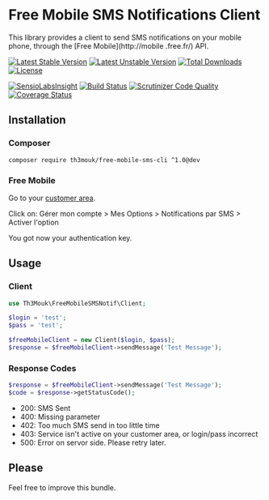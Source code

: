 Free Mobile SMS Notifications Client
====================================

This library provides a client to send SMS notifications on your mobile phone, through the [Free Mobile](http://mobile
.free.fr/) API.

[![Latest Stable Version](https://poser.pugx.org/th3mouk/free-mobile-sms-cli/v/stable)](https://packagist.org/packages/th3mouk/free-mobile-sms-cli) [![Latest Unstable Version](https://poser.pugx.org/th3mouk/free-mobile-sms-cli/v/unstable)](https://packagist.org/packages/th3mouk/free-mobile-sms-cli) [![Total Downloads](https://poser.pugx.org/th3mouk/free-mobile-sms-cli/downloads)](https://packagist.org/packages/th3mouk/free-mobile-sms-cli) [![License](https://poser.pugx.org/th3mouk/free-mobile-sms-cli/license)](https://packagist.org/packages/th3mouk/free-mobile-sms-cli)

[![SensioLabsInsight](https://insight.sensiolabs.com/projects/8b929f44-e07d-4be1-9a62-cb8d0b3445c7/mini.png)](https://insight.sensiolabs.com/projects/8b929f44-e07d-4be1-9a62-cb8d0b3445c7) [![Build Status](https://travis-ci.org/Th3Mouk/Free-Mobile-SMS-Notification-Client.svg?branch=master)](https://travis-ci.org/Th3Mouk/Free-Mobile-SMS-Notification-Client) [![Scrutinizer Code Quality](https://scrutinizer-ci.com/g/Th3Mouk/Free-Mobile-SMS-Notification-Client/badges/quality-score.png?b=master)](https://scrutinizer-ci.com/g/Th3Mouk/Free-Mobile-SMS-Notification-Client/?branch=master) [![Coverage Status](https://coveralls.io/repos/github/Th3Mouk/Free-Mobile-SMS-Notification-Client/badge.svg?branch=master)](https://coveralls.io/github/Th3Mouk/Free-Mobile-SMS-Notification-Client?branch=master)


## Installation

### Composer

`composer require th3mouk/free-mobile-sms-cli ^1.0@dev`

### Free Mobile

Go to your [customer area](https://mobile.free.fr/moncompte/).

Click on: Gérer mon compte > Mes Options > Notifications par SMS > Activer l'option

You got now your authentication key.

## Usage

### Client

```php
use Th3Mouk\FreeMobileSMSNotif\Client;

$login = 'test';
$pass = 'test';

$freeMobileClient = new Client($login, $pass);
$response = $freeMobileClient->sendMessage('Test Message');
```

### Response Codes

```php
$response = $freeMobileClient->sendMessage('Test Message');
$code = $response->getStatusCode();
```

- 200: SMS Sent
- 400: Missing parameter
- 402: Too much SMS send in too little time
- 403: Service isn't active on your customer area, or login/pass incorrect
- 500: Error on servor side. Please retry later.

## Please

Feel free to improve this bundle.
